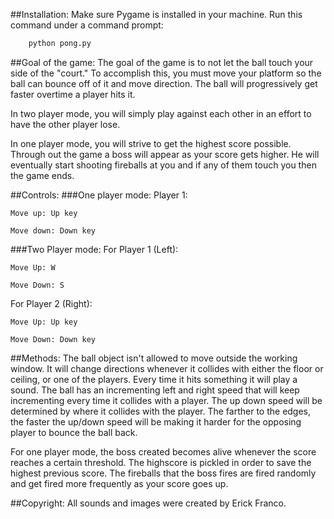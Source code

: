##Installation:
Make sure Pygame is installed in your machine.
Run this command under a command prompt:
```python
	python pong.py
```

##Goal of the game:
The goal of the game is to not let the ball touch your side of the "court."
To accomplish this, you must move your platform so the ball can bounce off of it and move direction. The ball will progressively get faster overtime a player hits it.

In two player mode, you will simply play against each other in an effort to	have the other player lose.

In one player mode, you will strive to get the highest score possible. 
Through out the game a boss will appear as your score gets higher. He will eventually start shooting fireballs at you and if any of them touch you then the game ends.

##Controls:
###One player mode:
Player 1:

	Move up: Up key

	Move down: Down key

###Two Player mode:
For Player 1 (Left):

	Move Up: W

	Move Down: S

For Player 2 (Right):

	Move Up: Up key

	Move Down: Down key

##Methods:
The ball object isn't allowed to move outside the working window. It will change directions whenever it collides with either the floor or ceiling, or one of the players. Every time it hits something it will play a sound. The ball has an incrementing left and right speed that will keep incrementing every time it collides with a player. The up down speed will be determined by where it collides with the player. The farther to the edges, the faster the up/down speed will be making it harder for the opposing player to bounce the ball back.

For one player mode, the boss created becomes alive whenever the score reaches a certain threshold. The highscore is pickled in order to save the highest previous score. The fireballs that the boss fires are fired randomly and get fired more frequently as your score goes up.

##Copyright:
All sounds and images were created by Erick Franco.